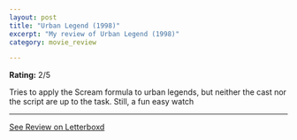 ```yaml
---
layout: post
title: "Urban Legend (1998)"
excerpt: "My review of Urban Legend (1998)"
category: movie_review

---
```


**Rating:** 2/5

Tries to apply the Scream formula to urban legends, but neither the cast nor the script are up to the task. Still, a fun easy watch

<hr>

[See Review on Letterboxd](https://boxd.it/1rRA7f)

